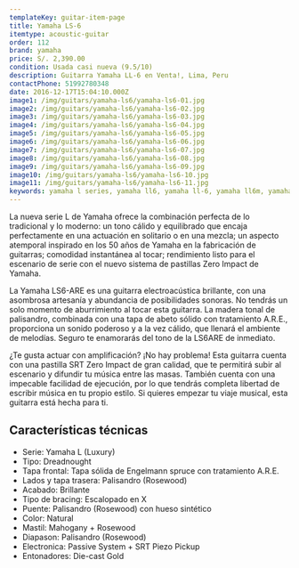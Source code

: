 ```yaml
---
templateKey: guitar-item-page
title: Yamaha LS-6
itemtype: acoustic-guitar
order: 112
brand: yamaha
price: S/. 2,390.00
condition: Usada casi nueva (9.5/10)
description: Guitarra Yamaha LL-6 en Venta!, Lima, Peru
contactPhone: 51992780348
date: 2016-12-17T15:04:10.000Z
image1: /img/guitars/yamaha-ls6/yamaha-ls6-01.jpg
image2: /img/guitars/yamaha-ls6/yamaha-ls6-02.jpg
image3: /img/guitars/yamaha-ls6/yamaha-ls6-03.jpg
image4: /img/guitars/yamaha-ls6/yamaha-ls6-04.jpg
image5: /img/guitars/yamaha-ls6/yamaha-ls6-05.jpg
image6: /img/guitars/yamaha-ls6/yamaha-ls6-06.jpg
image7: /img/guitars/yamaha-ls6/yamaha-ls6-07.jpg
image8: /img/guitars/yamaha-ls6/yamaha-ls6-08.jpg
image9: /img/guitars/yamaha-ls6/yamaha-ls6-09.jpg
image10: /img/guitars/yamaha-ls6/yamaha-ls6-10.jpg
image11: /img/guitars/yamaha-ls6/yamaha-ls6-11.jpg
keywords: yamaha l series, yamaha ll6, yamaha ll-6, yamaha ll6m, yamaha ll-6m
---
```


La nueva serie L de Yamaha ofrece la combinación perfecta de lo tradicional y lo moderno: un tono cálido y equilibrado que encaja perfectamente en una actuación en solitario o en una mezcla; un aspecto atemporal inspirado en los 50 años de Yamaha en la fabricación de guitarras; comodidad instantánea al tocar; rendimiento listo para el escenario de serie con el nuevo sistema de pastillas Zero Impact de Yamaha.

La Yamaha LS6-ARE es una guitarra electroacústica brillante, con una asombrosa artesanía y abundancia de posibilidades sonoras. No tendrás un solo momento de aburrimiento al tocar esta guitarra. La madera tonal de palisandro, combinada con una tapa de abeto sólido con tratamiento A.R.E., proporciona un sonido poderoso y a la vez cálido, que llenará el ambiente de melodías. Seguro te enamorarás del tono de la LS6ARE de inmediato.

¿Te gusta actuar con amplificación? ¡No hay problema! Esta guitarra cuenta con una pastilla SRT Zero Impact de gran calidad, que te permitirá subir al escenario y difundir tu música entre las masas. También cuenta con una impecable facilidad de ejecución, por lo que tendrás completa libertad de escribir música en tu propio estilo. Si quieres empezar tu viaje musical, esta guitarra está hecha para ti.

## Características técnicas

* Serie: Yamaha L (Luxury)
* Tipo: Dreadnought
* Tapa frontal: Tapa sólida de Engelmann spruce con tratamiento A.R.E.
* Lados y tapa trasera: Palisandro (Rosewood) 
* Acabado: Brillante
* Tipo de bracing: Escalopado en X
* Puente: Palisandro (Rosewood) con hueso sintético
* Color: Natural
* Mastil: Mahogany + Rosewood
* Diapason: Palisandro (Rosewood)
* Electronica: Passive System + SRT Piezo Pickup
* Entonadores: Die-cast Gold